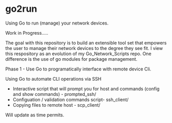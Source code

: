 # go2run
Using Go to run (manage) your network devices.

Work in Progress.....

The goal with this repository is to build an extensible tool set that empowers the user to manage their network devices to the degree they see fit.
I view this respository as an evolution of my Go_Network_Scripts repo. One difference is the use of go modules for package management.

Phase 1 - Use Go to programatically interface with remote device Cli.

Using Go to automate CLI operations via SSH
- Interactive script that will prompt you for host and commands (config and show commands) - prompted_ssh/
- Configuation / validation commands script- ssh_client/
- Copying files to remote host - scp_client/

Will update as time permits.





